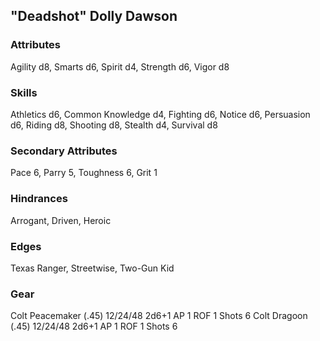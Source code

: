 ## "Deadshot" Dolly Dawson

### Attributes
Agility d8, Smarts d6, Spirit d4, Strength d6, Vigor d8

### Skills
Athletics d6, Common Knowledge d4, Fighting d6, Notice d6, Persuasion d6, Riding d8, Shooting d8, Stealth d4, Survival d8

### Secondary Attributes
Pace 6, Parry 5, Toughness 6, Grit 1

### Hindrances
Arrogant, Driven, Heroic

### Edges
Texas Ranger, Streetwise, Two-Gun Kid

### Gear
Colt Peacemaker (.45) 12/24/48 2d6+1 AP 1 ROF 1 Shots 6
Colt Dragoon (.45) 12/24/48 2d6+1 AP 1 ROF 1 Shots 6
